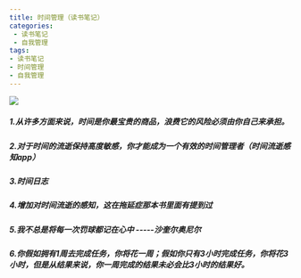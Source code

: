 ```yaml
---
title: 时间管理（读书笔记）
categories:   
 - 读书笔记
 - 自我管理
tags: 
- 读书笔记
- 时间管理
- 自我管理
---
```


![](/uploads/images/读书笔记/时间管理.png)

##### 1.从许多方面来说，时间是你最宝贵的商品，浪费它的风险必须由你自己来承担。
##### 2.对于时间的流逝保持高度敏感，你才能成为一个有效的时间管理者（时间流逝感知app）
##### 3.时间日志
##### 4.增加对时间流逝的感知，这在拖延症那本书里面有提到过
##### 5.我不总是将每一次罚球都记在心中 -----沙奎尔奥尼尔
##### 6.你假如拥有1周去完成任务，你将花一周；假如你只有3小时完成任务，你将花3小时，但是从结果来说，你一周完成的结果未必会比3小时的结果好。